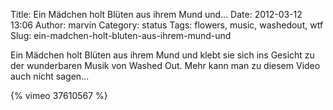 Title: Ein Mädchen holt Blüten aus ihrem Mund und...
Date: 2012-03-12 13:06
Author: marvin
Category: status
Tags: flowers, music, washedout, wtf
Slug: ein-madchen-holt-bluten-aus-ihrem-mund-und

Ein Mädchen holt Blüten aus ihrem Mund und klebt sie sich ins Gesicht zu
der wunderbaren Musik von Washed Out. Mehr kann man zu diesem Video auch
nicht sagen...

{% vimeo 37610567 %}

